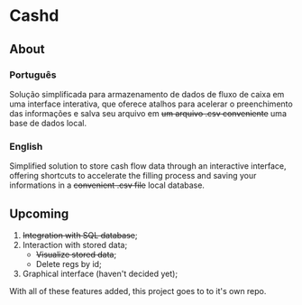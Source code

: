 # Cashd

## About 

### Português

Solução simplificada para armazenamento de dados de fluxo de caixa em uma interface interativa, que oferece atalhos para acelerar o preenchimento das informações e salva seu arquivo em ~~um arquivo .csv conveniente~~ uma base de dados local.

### English

Simplified solution to store cash flow data through an interactive interface, offering shortcuts to accelerate the filling process and saving your informations in a ~~convenient .csv file~~ local database.

## Upcoming

1. ~~Integration with SQL database~~;
2. Interaction with stored data;
   - ~~Visualize stored data~~;
   - Delete regs by id;
3. Graphical interface (haven't decided yet);

With all of these features added, this project goes to to it's own repo.
